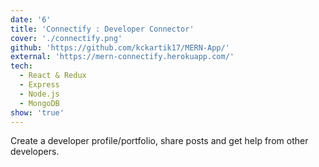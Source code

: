 ```yaml
---
date: '6'
title: 'Connectify : Developer Connector'
cover: './connectify.png'
github: 'https://github.com/kckartik17/MERN-App/'
external: 'https://mern-connectify.herokuapp.com/'
tech:
  - React & Redux
  - Express
  - Node.js
  - MongoDB
show: 'true'
---
```


Create a developer profile/portfolio, share posts and get help from other developers.

